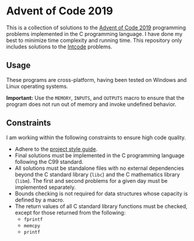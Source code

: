 # Advent of Code 2019

This is a collection of solutions to the
[Advent of Code 2019](https://adventofcode.com/2019) programming problems
implemented in the C programming language. I have done my best to minimize time
complexity and running time. This repository only includes solutions to the
[Intcode](https://esolangs.org/wiki/Intcode) problems.

## Usage

These programs are cross-platform, having been tested on Windows and Linux
operating systems.

**Important:** Use the `MEMORY`, `INPUTS`, and `OUTPUTS` macro to ensure that
the program does not run out of memory and invoke undefined behavior.

## Constraints

I am working within the following constraints to ensure high code quality.

- Adhere to the [project style guide](cstyle.md).
- Final solutions must be implemented in the C programming language following
  the C99 standard.
- All solutions must be standalone files with no external dependencies beyond
  the C standard library (`libc`) and the C mathematics library (`libm`). The
  first and second problems for a given day must be implemented separately.
- Bounds checking is not required for data structures whose capacity is defined
  by a macro.
- The return values of all C standard library functions must be checked, except
  for those returned from the following:
  - `fprintf`
  - `memcpy`
  - `printf`
